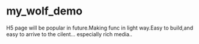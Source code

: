 # my_wolf_demo
H5 page will be popular in future.Making func in light way.Easy to build,and easy to arrive to the cilent... especially rich media.. 
